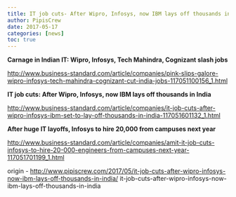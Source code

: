 ```yaml
---
title: IT job cuts- After Wipro, Infosys, now IBM lays off thousands in India
author: PipisCrew
date: 2017-05-17
categories: [news]
toc: true
---
```


**Carnage in Indian IT: Wipro, Infosys, Tech Mahindra, Cognizant slash jobs**

http://www.business-standard.com/article/companies/pink-slips-galore-wipro-infosys-tech-mahindra-cognizant-cut-india-jobs-117051100156_1.html

**IT job cuts: After Wipro, Infosys, now IBM lays off thousands in India**

http://www.business-standard.com/article/companies/it-job-cuts-after-wipro-infosys-ibm-set-to-lay-off-thousands-in-india-117051601132_1.html

**After huge IT layoffs, Infosys to hire 20,000 from campuses next year**

http://www.business-standard.com/article/companies/amit-it-job-cuts-infosys-to-hire-20-000-engineers-from-campuses-next-year-117051701199_1.html

origin - http://www.pipiscrew.com/2017/05/it-job-cuts-after-wipro-infosys-now-ibm-lays-off-thousands-in-india/ it-job-cuts-after-wipro-infosys-now-ibm-lays-off-thousands-in-india